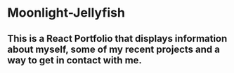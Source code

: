 # Moonlight-Jellyfish
## This is a React Portfolio that displays information about myself, some of my recent projects and a way to get in contact with me.
